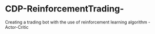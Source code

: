 # CDP-ReinforcementTrading-
Creating a trading bot with the use of reinforcement learning algorithm - Actor-Critic
